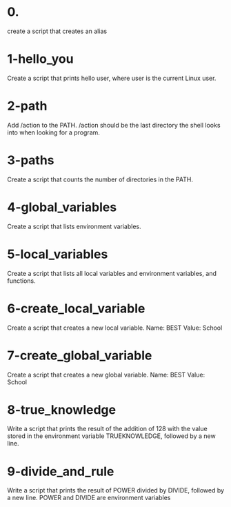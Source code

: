 # 0. <o>
create a script that creates an alias

# 1-hello_you
Create a script that prints hello user, where user is the current Linux user.

# 2-path
Add /action to the PATH. /action should be the last directory the shell looks into when looking for a program.

# 3-paths
Create a script that counts the number of directories in the PATH.

# 4-global_variables
Create a script that lists environment variables.

# 5-local_variables
Create a script that lists all local variables and environment variables, and functions.

# 6-create_local_variable
Create a script that creates a new local variable. Name: BEST Value: School

# 7-create_global_variable
Create a script that creates a new global variable. Name: BEST Value: School

# 8-true_knowledge
Write a script that prints the result of the addition of 128 with the value stored in the environment variable TRUEKNOWLEDGE, followed by a new line.

# 9-divide_and_rule
Write a script that prints the result of POWER divided by DIVIDE, followed by a new line. POWER and DIVIDE are environment variables

